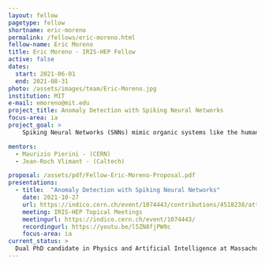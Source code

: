 ```yaml
---
layout: fellow
pagetype: fellow
shortname: eric-moreno
permalink: /fellows/eric-moreno.html
fellow-name: Eric Moreno
title: Eric Moreno - IRIS-HEP Fellow
active: false
dates:
  start: 2021-06-01
  end: 2021-08-31
photo: /assets/images/team/Eric-Moreno.jpg
institution: MIT
e-mail: emoreno@mit.edu
project_title: Anomaly Detection with Spiking Neural Networks
focus-area: ia
project_goal: >
    Spiking Neural Networks (SNNs) mimic organic systems like the human brain with asynchronous spikes, bridging the gap between artificial and biological intelligence and excelling at temporally-dependent data. The inherent strengths of these SNNs are extremely useful at the Large Hadron Collider (LHC) with their need for fast inference and accurate data-processing of petabytes of time-series events. This project involves the development of an anomaly detection algorithm based on SNNs and Autoencoders, which learn to identify outlier events in an unsupervised manner. This algorithm will complement LHC scientists in their search for beyond-standard-model physics, delivering a list of previously unidentified anomalous events.

mentors:
  - Maurizio Pierini - (CERN)
  - Jean-Roch Vlimant - (Caltech)

proposal: /assets/pdf/Fellow-Eric-Moreno-Proposal.pdf
presentations:
  - title:  "Anomaly Detection with Spiking Neural Networks"
    date: 2021-10-27
    url: https://indico.cern.ch/event/1074443/contributions/4518238/attachments/2335509/3980722/IRIS_HEP_emoreno.pdf
    meeting: IRIS-HEP Topical Meetings
    meetingurl: https://indico.cern.ch/event/1074443/
    recordingurl: https://youtu.be/l5ZN8fjPW9c
    focus-area: ia
current_status: >
  Dual PhD candidate in Physics and Artificial Intelligence at Massachusetts Institute of Technology
---
```

